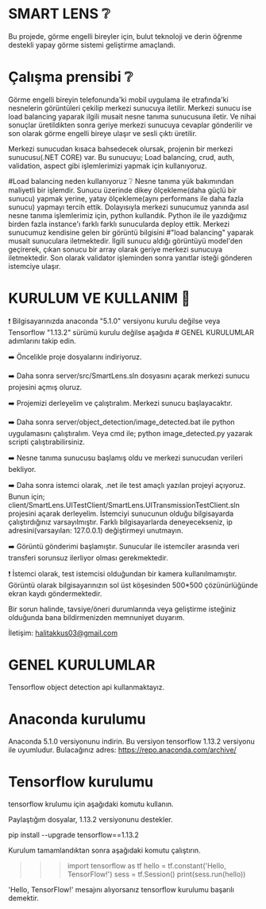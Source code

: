 # SMART LENS ❔  
Bu projede, görme engelli bireyler için, bulut teknoloji ve derin öğrenme destekli yapay görme sistemi geliştirme amaçlandı.

# Çalışma prensibi ❔
Görme engelli bireyin telefonunda'ki mobil uygulama ile etrafında'ki nesnelerin görüntüleri çekilip merkezi sunucuya iletilir. Merkezi sunucu ise load balancing yaparak ilgili musait nesne tanıma sunucusuna iletir. Ve nihai sonuçlar üretildikten sonra geriye merkezi sunucuya cevaplar gönderilir ve son olarak görme engelli bireye ulaşır ve sesli çıktı üretilir.

Merkezi sunucudan kısaca bahsedecek olursak, projenin bir merkezi sunucusu(.NET CORE) var. Bu sunucuyu; Load balancing, crud, auth, validation, aspect gibi işlemlerimizi
yapmak için kullanıyoruz. 

#Load balancing neden kullanıyoruz ❔
Nesne tanıma yük bakımından maliyetli bir işlemdir. Sunucu üzerinde dikey ölçekleme(daha güçlü bir sunucu) yapmak yerine,
yatay ölçekleme(aynı performans ile daha fazla sunucu) yapmayı tercih ettik. Dolayısıyla merkezi sunucumuz yanında asıl nesne tanıma işlemlerimiz için,
python kullandık. Python ile ile yazdığımız birden fazla instance'ı farklı farklı sunucularda deploy ettik.
Merkezi sunucumuz kendisine gelen bir görüntü bilgisini #"load balancing" yaparak musait sunuculara iletmektedir. İlgili sunucu aldığı görüntüyü model'den geçirerek,
çıkan sonucu bir array olarak geriye merkezi sunucuya iletmektedir. Son olarak validator işleminden sonra yanıtlar isteği gönderen istemciye ulaşır.



# KURULUM VE KULLANIM  🚀 

 ❗️ Bilgisayarınızda  anaconda "5.1.0" versiyonu kurulu değilse veya Tensorflow "1.13.2" sürümü kurulu değilse aşağıda # GENEL KURULUMLAR adımlarını takip edin.

➡️ Öncelikle proje dosyalarını indiriyoruz.

➡️ Daha sonra server/src/SmartLens.sln dosyasını açarak merkezi sunucu projesini açmış oluruz. 

➡️ Projemizi derleyelim ve çalıştıralım. Merkezi sunucu başlayacaktır.

➡️ Daha sonra server/object_detection/image_detected.bat ile python uygulamasını çalıştıralım. Veya cmd ile; python image_detected.py yazarak scripti çalıştırabilirsiniz.

➡️ Nesne tanıma sunucusu başlamış oldu ve merkezi sunucudan verileri bekliyor.

➡️ Daha sonra istemci olarak, .net ile test amaçlı yazılan projeyi açıyoruz. Bunun için; client/SmartLens.UITestClient/SmartLens.UITransmissionTestClient.sln 
projesini açarak derleyelim. İstemciyi sunucunun olduğu bilgisayarda çalıştırdığınız varsayılmıştır. Farklı bilgisayarlarda deneyecekseniz, ip adresini(varsayılan: 127.0.0.1) değiştirmeyi unutmayın.

➡️ Görüntü gönderimi başlamıştır. Sunucular ile istemciler arasında veri transferi sorunsuz ilerliyor olması gerekmektedir.

❗️ İstemci olarak, test istemcisi olduğundan bir kamera kullanılmamıştır. Görüntü olarak bilgisayarınızın sol üst köşesinden 500*500 çözünürlüğünde ekran kaydı göndermektedir.

Bir sorun halinde, tavsiye/öneri durumlarında veya geliştirme isteğiniz olduğunda bana bildirmenizden memnuniyet duyarım.

İletişim: halitakkus03@gmail.com



# GENEL KURULUMLAR
Tensorflow object detection api kullanmaktayız.
# Anaconda kurulumu

Anaconda 5.1.0 versiyonunu indirin. Bu versiyon tensorflow 1.13.2 versiyonu ile uyumludur.
Bulacağınız adres: https://repo.anaconda.com/archive/

# Tensorflow kurulumu

tensorflow krulumu için aşağıdaki komutu kullanın.

Paylaştığım dosyalar, 1.13.2 versiyonunu destekler.

pip install --upgrade tensorflow==1.13.2

Kurulum tamamlandıktan sonra aşağıdaki komutu çalıştırın.

>>> import tensorflow as tf
>>> hello = tf.constant('Hello, TensorFlow!')
>>> sess = tf.Session()
>>> print(sess.run(hello))



'Hello, TensorFlow!' mesajını alıyorsanız tensorflow kurulumu başarılı demektir.



